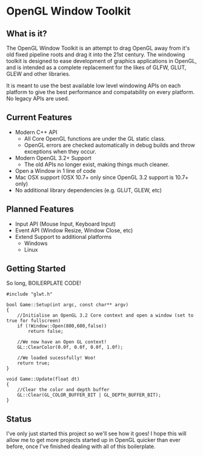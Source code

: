 OpenGL Window Toolkit
====

What is it?
-----------

The OpenGL Window Toolkit is an attempt to drag OpenGL away from it's old fixed pipeline roots and drag it into the 21st century. The windowing toolkit is designed to ease development of graphics applications in OpenGL, and is intended as a complete replacement for the likes of GLFW, GLUT, GLEW and other libraries.

It is meant to use the best available low level windowing APIs on each platform to give the best performance and compatability on every platform. No legacy APIs are used.

Current Features
----------------

* Modern C++ API
    * All Core OpenGL functions are under the GL static class.
    * OpenGL errors are checked automatically in debug builds and throw exceptions when they occur.
* Modern OpenGL 3.2+ Support
    * The old APIs no longer exist, making things much cleaner.
* Open a Window in 1 line of code
* Mac OSX support (OSX 10.7+ only since OpenGL 3.2 support is 10.7+ only)
* No additional library dependencies (e.g. GLUT, GLEW, etc)

Planned Features
----------------

* Input API (Mouse Input, Keyboard Input)
* Event API (Window Resize, Window Close, etc)
* Extend Support to additional platforms
    * Windows
    * Linux

Getting Started
---------------

So long, BOILERPLATE CODE!

    #include "glwt.h"

    bool Game::Setup(int argc, const char** argv)
    {
        //Initialise an OpenGL 3.2 Core context and open a window (set to true for fullscreen)
        if (!Window::Open(800,600,false))
            return false;

        //We now have an Open GL context!
        GL::ClearColor(0.0f, 0.0f, 0.0f, 1.0f);

        //We loaded sucessfully! Woo!
        return true;
    }

    void Game::Update(float dt)
    {
        //Clear the color and depth buffer
        GL::Clear(GL_COLOR_BUFFER_BIT | GL_DEPTH_BUFFER_BIT);
    }

Status
------
I've only just started this project so we'll see how it goes! I hope this will allow me to get more projects started up in OpenGL quicker than ever before, once I've finished dealing with all of this boilerplate.